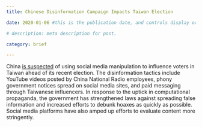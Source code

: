 ```yaml
---
title: Chinese Disinformation Campaign Impacts Taiwan Election

date: 2020-01-06 #this is the publication date, and controls display order.

# description: meta description for post.

category: brief

---
```


China [is suspected][l1] of using social media manipulation to influence voters in Taiwan ahead of its recent election. The disinformation tactics include YouTube videos posted by China National Radio employees, phony government notices spread on social media sites, and paid messaging through Taiwanese influencers. In response to the uptick in computational propaganda, the government has strengthened laws against spreading false information and increased efforts to debunk hoaxes as quickly as possible. Social media platforms have also amped up efforts to evaluate content more stringently. 

[l1]: https://www.nytimes.com/2020/01/06/technology/taiwan-election-china-disinformation.html
